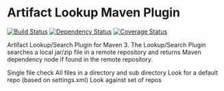 # Artifact Lookup Maven Plugin

[![Build Status](https://travis-ci.org/codspire/artifact-lookup-maven-plugin.svg?branch=master)](https://travis-ci.org/codspire/artifact-lookup-maven-plugin)
[![Dependency Status](https://www.versioneye.com/user/projects/5701a4b2fcd19a0039f1562e/badge.svg?style=flat)](https://www.versioneye.com/user/projects/5701a4b2fcd19a0039f1562e)
[![Coverage Status](https://coveralls.io/repos/github/codspire/artifact-lookup-maven-plugin/badge.svg?branch=master)](https://coveralls.io/github/codspire/artifact-lookup-maven-plugin?branch=master)

Artifact Lookup/Search Plugin for Maven 3. The Lookup/Search Plugin searches a local jar/zip file in a remote repository and returns Maven dependency node if found in the remote repository.


Single file check
All files in a directory and sub directory
Look for a default repo (based on settings.xml)
Look against set of repos
 